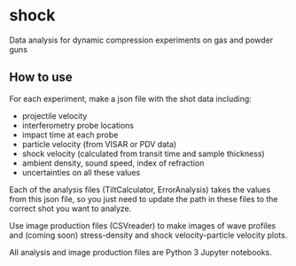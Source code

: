 # shock
Data analysis for dynamic compression experiments on gas and powder guns

## How to use
For each experiment, make a json file with the shot data including:

- projectile velocity
- interferometry probe locations
- impact time at each probe
- particle velocity (from VISAR or PDV data)
- shock velocity (calculated from transit time and sample thickness)
- ambient density, sound speed, index of refraction
- uncertainties on all these values

Each of the analysis files (TiltCalculator, ErrorAnalysis) takes the values from this json file, so you just need to update the path in these files to the correct shot you want to analyze. 

Use image production files (CSVreader) to make images of wave profiles and (coming soon) stress-density and shock velocity-particle velocity plots. 

All analysis and image production files are Python 3 Jupyter notebooks.
